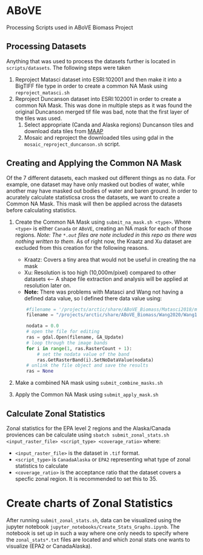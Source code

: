 # ABoVE
Processing Scripts used in ABoVE Biomass Project

## Processing Datasets
Anything that was used to process the datasets further is located in `scripts/datasets`. The following steps were taken
1. Reproject Matasci dataset into ESRI:102001 and then make it into a BigTIFF file type in order to create a common NA Mask using `reproject_matasci.sh`
2. Reproject Duncanson dataset into ESRI:102001 in order to create a common NA Mask. This was done in multiple steps as it was found the original Duncanson merged tif file was bad, note that the first layer of the tiles was used.
    1. Select appropriate (Canda and Alaska regions) Duncanson tiles and download data tiles from [MAAP](https://docs.maap-project.org/en/latest/getting_started/getting_started.html#Signing-up-for-a-new-MAAP-account)
    2. Mosaic and reproject the downloaded tiles using gdal in the `mosaic_reproject_duncanson.sh` script.

## Creating and Applying the Common NA Mask
Of the 7 different datasets, each masked out different things as no data. For example, one dataset may have only masked out bodies of water, while another may have masked out bodies of water and baren ground. In order to acurately calculate statisticsa cross the datasets, we want to create a Common NA Mask. This mask will then be applied across the datasets before calculating statistics.
1. Create the Common NA Mask using `submit_na_mask.sh <type>`. Where `<type>` is either `Canada` or `ABoVE`, creating an NA mask for each of those regions. *Note: The `*.out` files are note included in this repo as there was nothing written to them.* As of right now, the Kraatz and Xu dataset are excluded from this creation for the following reasons.
   
    - Kraatz: Covers a tiny area that would not be useful in creating the na mask
    - Xu: Resolution is too high (10,000m/pixel) compared to other datasets <-- A shape file extraction and analysis will be applied at resolution later on.
    - **Note:** There was problems with Matasci and Wang not having a defined data value, so I defined there data value using:
    ```python
        #filename = '/projects/arctic/share/ABoVE_Biomass/Matasci2018/matasci_102001_bigtiff.tif'
        filename = "/projects/arctic/share/ABoVE_Biomass/Wang2020/Wang102001.tif"

        nodata = 0.0
        # open the file for editing
        ras = gdal.Open(filename, GA_Update)
        # loop through the image bands
        for i in range(1, ras.RasterCount + 1):
            # set the nodata value of the band
            ras.GetRasterBand(i).SetNoDataValue(nodata)
        # unlink the file object and save the results
        ras = None
    ```
2. Make a combined NA mask using `submit_combine_masks.sh`
3. Apply the Common NA Mask using `submit_apply_mask.sh`

## Calculate Zonal Statistics
Zonal statistics for the EPA level 2 regions and the Alaska/Canada proviences can be calculate using `sbatch submit_zonal_stats.sh <input_raster_file> <script_type> <coverage_ratio>` where:

- `<input_raster_file>` is the dataset in `.tif` format.
- `<script_type>` is `CanadaAlaska` or `EPA2` representing what type of zonal statistics to calculate
 - `<coverage_ratio>` is the acceptance ratio that the dataset covers a specfic zonal region. It is recommended to set this to 35.

# Create charts of Zonal Statistics
After running `submit_zonal_stats.sh`, data can be visualized using the jupyter notebook `jupyter_notebooks/Create_Stats_Graphs.ipynb`. The notebook is set up in such a way where one only needs to specify where the `zonal_stats*.txt` files are located and which zonal stats one wants to visualize (EPA2 or CanadaAlaska).
